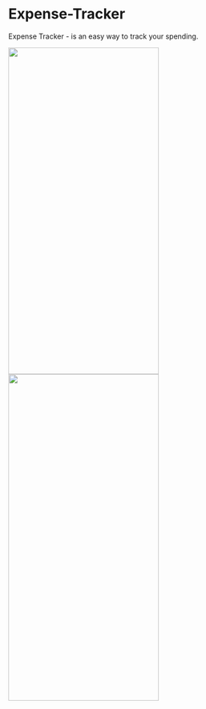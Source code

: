 # Expense-Tracker
Expense Tracker - is an easy way to track your spending.

<img src="https://user-images.githubusercontent.com/7153849/117507757-67ac8900-af7f-11eb-8fa3-4b4ea044ed44.png" height="650" width="300">
<img src="https://user-images.githubusercontent.com/7153849/117507769-6da26a00-af7f-11eb-9ca4-dff22c0c179a.png" height="650" width="300">
